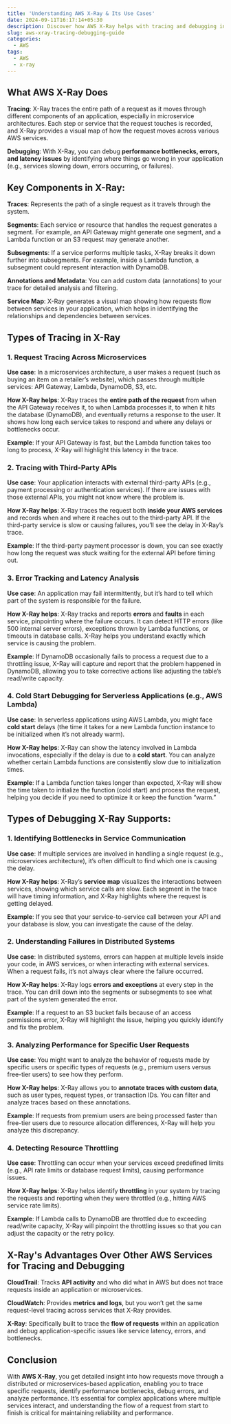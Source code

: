 ```yaml
---
title: 'Understanding AWS X-Ray & Its Use Cases'
date: 2024-09-11T16:17:14+05:30
description: Discover how AWS X-Ray helps with tracing and debugging in AWS environments. X-Ray provides insights into request flow, identifies performance bottlenecks across services
slug: aws-xray-tracing-debugging-guide
categories:
  - AWS
tags:
  - AWS
  - x-ray
---
```

## What AWS X-Ray Does

**Tracing**: X-Ray traces the entire path of a request as it moves through different components of an application, especially in microservice architectures. Each step or service that the request touches is recorded, and X-Ray provides a visual map of how the request moves across various AWS services.

**Debugging**: With X-Ray, you can debug **performance bottlenecks, errors, and latency issues** by identifying where things go wrong in your application (e.g., services slowing down, errors occurring, or failures).

## Key Components in X-Ray:

**Traces**: Represents the path of a single request as it travels through the system.

**Segments**: Each service or resource that handles the request generates a segment. For example, an API Gateway might generate one segment, and a Lambda function or an S3 request may generate another.

**Subsegments**: If a service performs multiple tasks, X-Ray breaks it down further into subsegments. For example, inside a Lambda function, a subsegment could represent interaction with DynamoDB.

**Annotations and Metadata**: You can add custom data (annotations) to your trace for detailed analysis and filtering.

**Service Map**: X-Ray generates a visual map showing how requests flow between services in your application, which helps in identifying the relationships and dependencies between services.

## Types of Tracing in X-Ray

### 1. Request Tracing Across Microservices

**Use case**: In a microservices architecture, a user makes a request (such as buying an item on a retailer’s website), which passes through multiple services: API Gateway, Lambda, DynamoDB, S3, etc.

**How X-Ray helps**: X-Ray traces the **entire path of the request** from when the API Gateway receives it, to when Lambda processes it, to when it hits the database (DynamoDB), and eventually returns a response to the user. It shows how long each service takes to respond and where any delays or bottlenecks occur.

**Example**: If your API Gateway is fast, but the Lambda function takes too long to process, X-Ray will highlight this latency in the trace.

### 2. Tracing with Third-Party APIs

**Use case**: Your application interacts with external third-party APIs (e.g., payment processing or authentication services). If there are issues with those external APIs, you might not know where the problem is.

**How X-Ray helps**: X-Ray traces the request both **inside your AWS services** and records when and where it reaches out to the third-party API. If the third-party service is slow or causing failures, you’ll see the delay in X-Ray’s trace.

**Example**: If the third-party payment processor is down, you can see exactly how long the request was stuck waiting for the external API before timing out.

### 3. Error Tracking and Latency Analysis

**Use case**: An application may fail intermittently, but it’s hard to tell which part of the system is responsible for the failure.

**How X-Ray helps**: X-Ray tracks and reports **errors** and **faults** in each service, pinpointing where the failure occurs. It can detect HTTP errors (like 500 internal server errors), exceptions thrown by Lambda functions, or timeouts in database calls. X-Ray helps you understand exactly which service is causing the problem.

**Example**: If DynamoDB occasionally fails to process a request due to a throttling issue, X-Ray will capture and report that the problem happened in DynamoDB, allowing you to take corrective actions like adjusting the table’s read/write capacity.

### 4. Cold Start Debugging for Serverless Applications (e.g., AWS Lambda)

**Use case**: In serverless applications using AWS Lambda, you might face **cold start** delays (the time it takes for a new Lambda function instance to be initialized when it’s not already warm).

**How X-Ray helps**: X-Ray can show the latency involved in Lambda invocations, especially if the delay is due to a **cold start**. You can analyze whether certain Lambda functions are consistently slow due to initialization times.

**Example**: If a Lambda function takes longer than expected, X-Ray will show the time taken to initialize the function (cold start) and process the request, helping you decide if you need to optimize it or keep the function “warm.”

## Types of Debugging X-Ray Supports:

### 1. Identifying Bottlenecks in Service Communication

**Use case**: If multiple services are involved in handling a single request (e.g., microservices architecture), it’s often difficult to find which one is causing the delay.

**How X-Ray helps**: X-Ray’s **service map** visualizes the interactions between services, showing which service calls are slow. Each segment in the trace will have timing information, and X-Ray highlights where the request is getting delayed.

**Example**: If you see that your service-to-service call between your API and your database is slow, you can investigate the cause of the delay.

### 2. Understanding Failures in Distributed Systems

**Use case**: In distributed systems, errors can happen at multiple levels inside your code, in AWS services, or when interacting with external services. When a request fails, it’s not always clear where the failure occurred.

**How X-Ray helps**: X-Ray logs **errors and exceptions** at every step in the trace. You can drill down into the segments or subsegments to see what part of the system generated the error.

**Example**: If a request to an S3 bucket fails because of an access permissions error, X-Ray will highlight the issue, helping you quickly identify and fix the problem.

### 3. Analyzing Performance for Specific User Requests

**Use case**: You might want to analyze the behavior of requests made by specific users or specific types of requests (e.g., premium users versus free-tier users) to see how they perform.

**How X-Ray helps**: X-Ray allows you to **annotate traces with custom data**, such as user types, request types, or transaction IDs. You can filter and analyze traces based on these annotations.

**Example**: If requests from premium users are being processed faster than free-tier users due to resource allocation differences, X-Ray will help you analyze this discrepancy.

### 4. Detecting Resource Throttling

**Use case**: Throttling can occur when your services exceed predefined limits (e.g., API rate limits or database request limits), causing performance issues.

**How X-Ray helps**: X-Ray helps identify **throttling** in your system by tracing the requests and reporting when they were throttled (e.g., hitting AWS service rate limits).

**Example**: If Lambda calls to DynamoDB are throttled due to exceeding read/write capacity, X-Ray will pinpoint the throttling issues so that you can adjust the capacity or the retry policy.

## X-Ray's Advantages Over Other AWS Services for Tracing and Debugging

**CloudTrail**: Tracks **API activity** and who did what in AWS but does not trace requests inside an application or microservices.

**CloudWatch**: Provides **metrics and logs**, but you won’t get the same request-level tracing across services that X-Ray provides.

**X-Ray**: Specifically built to trace the **flow of requests** within an application and debug application-specific issues like service latency, errors, and bottlenecks.

## Conclusion

With **AWS X-Ray**, you get detailed insight into how requests move through a distributed or microservices-based application, enabling you to trace specific requests, identify performance bottlenecks, debug errors, and analyze performance. It’s essential for complex applications where multiple services interact, and understanding the flow of a request from start to finish is critical for maintaining reliability and performance.